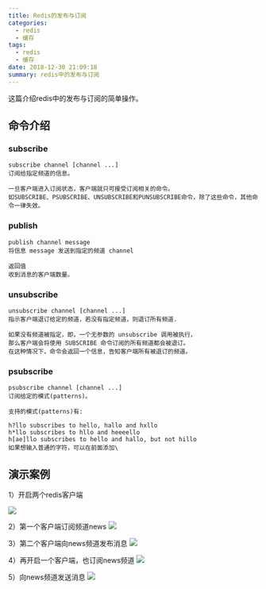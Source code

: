 ```yaml
---
title: Redis的发布与订阅
categories:
  - redis
  - 缓存
tags:
  - redis
  - 缓存
date: 2018-12-30 21:09:18
summary: redis中的发布与订阅
---
```


这篇介绍redis中的发布与订阅的简单操作。

## 命令介绍

### subscribe

```
subscribe channel [channel ...]
订阅给指定频道的信息。

一旦客户端进入订阅状态，客户端就只可接受订阅相关的命令。
如SUBSCRIBE、PSUBSCRIBE、UNSUBSCRIBE和PUNSUBSCRIBE命令，除了这些命令，其他命令一律失效。

```

### publish
```
publish channel message
将信息 message 发送到指定的频道 channel

返回值
收到消息的客户端数量。
```

### unsubscribe
```
unsubscribe channel [channel ...]
指示客户端退订给定的频道，若没有指定频道，则退订所有频道.

如果没有频道被指定，即，一个无参数的 unsubscribe 调用被执行，
那么客户端会将使用 SUBSCRIBE 命令订阅的所有频道都会被退订。
在这种情况下，命令会返回一个信息，告知客户端所有被退订的频道。
```

### psubscribe
```
psubscribe channel [channel ...]
订阅给定的模式(patterns)。

支持的模式(patterns)有:

h?llo subscribes to hello, hallo and hxllo
h*llo subscribes to hllo and heeeello
h[ae]llo subscribes to hello and hallo, but not hillo
如果想输入普通的字符，可以在前面添加\
```

## 演示案例

1）开启两个redis客户端

<img src="https://gakkil.gitee.io/gakkil-image/redis/day05/QQ截图20181231100525.png"/>

2）第一个客户端订阅频道news
<img src="https://gakkil.gitee.io/gakkil-image/redis/day05/QQ截图20181231100701.png"/>

3）第二个客户端向news频道发布消息
<img src="https://gakkil.gitee.io/gakkil-image/redis/day05/QQ截图20181231100910.png"/>

4）再开启一个客户端，也订阅news频道
<img src="https://gakkil.gitee.io/gakkil-image/redis/day05/QQ截图20181231101121.png"/>

5）向news频道发送消息
<img src="https://gakkil.gitee.io/gakkil-image/redis/day05/QQ截图20181231101438.png"/>